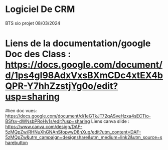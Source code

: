 # Logiciel De CRM
BTS sio projet 08/03/2024
# Liens de la documentation/google Doc des Class :  https://docs.google.com/document/d/1ps4gI98AdxVxsBXmCDc4xtEX4bQPR-Y7hhZzstjYg0o/edit?usp=sharing

#lien doc vues: https://docs.google.com/document/d/1eGTkJT72qASveHzxa4sECTio-BSfsv-dWNsbPRoHv1s/edit?usp=sharing
Liens canva slide : https://www.canva.com/design/DAF-5zMQpZw/RHNuXhGNAnSfopvwD8nXug/edit?utm_content=DAF-5zMQpZw&utm_campaign=designshare&utm_medium=link2&utm_source=sharebutton
